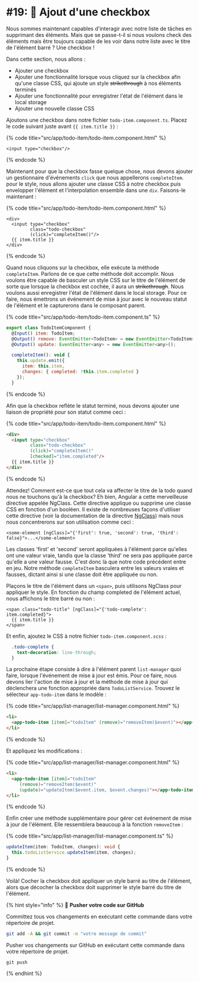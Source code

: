 # #19: 🔘 Ajout d'une checkbox

Nous sommes maintenant capables d'interagir avec notre liste de tâches en supprimant des éléments. Mais que se passe-t-il si nous voulons check des éléments mais être toujours capable de les voir dans notre liste avec le titre de l'élément barré ? Une checkbox !

Dans cette section, nous allons :

* Ajouter une checkbox
* Ajouter une fonctionnalité lorsque vous cliquez sur la checkbox afin qu'une classe CSS, qui ajoute un style ~~strikethrough~~ à nos éléments terminés
* Ajouter une fonctionnalité pour enregistrer l'état de l'élément dans le local storage
* Ajouter une nouvelle classe CSS

Ajoutons une checkbox dans notre fichier `todo-item.component.ts`. Placez le code suivant juste avant `{{ item.title }}` :

{% code title="src/app/todo-item/todo-item.component.html" %}
```markup
<input type="checkbox"/>
```
{% endcode %}

Maintenant pour que la checkbox fasse quelque chose, nous devons ajouter un gestionnaire d'événements `click` que nous appellerons `completeItem`. pour le style, nous allons ajouter une classe CSS à notre checkbox puis envelopper l'élément et l'interpolation ensemble dans une `div`. Faisons-le maintenant :

{% code title="src/app/todo-item/todo-item.component.html" %}
```markup
<div>
  <input type="checkbox"
         class="todo-checkbox"
         (click)="completeItem()"/>
  {{ item.title }}
</div>
```
{% endcode %}

Quand nous cliquons sur la checkbox, elle exécute la méthode `completeItem`. Parlons de ce que cette méthode doit accomplir. Nous voulons être capable de basculer un style CSS sur le titre de l'élément de sorte que lorsque la checkbox est cochée, il aura un ~~strikethrough~~. Nous voulons aussi enregistrer l'état de l'élément dans le local storage. Pour ce faire, nous émettrons un événement de mise à jour avec le nouveau statut de l'élément et le capturerons dans le composant parent.

{% code title="src/app/todo-item/todo-item.component.ts" %}
```javascript
export class TodoItemComponent {
  @Input() item: TodoItem;
  @Output() remove: EventEmitter<TodoItem> = new EventEmitter<TodoItem>();
  @Output() update: EventEmitter<any> = new EventEmitter<any>();

  completeItem(): void {
    this.update.emit({
      item: this.item,
      changes: { completed: !this.item.completed }
    });
  }
```
{% endcode %}

Afin que la checkbox reflète le statut terminé, nous devons ajouter une liaison de propriété pour son statut comme ceci :

{% code title="src/app/todo-item/todo-item.component.html" %}
```html
<div>
  <input type="checkbox"
         class="todo-checkbox"
         (click)="completeItem()"
         [checked]="item.completed"/>
  {{ item.title }}
</div>
```
{% endcode %}

Attendez! Comment est-ce que tout cela va affecter le titre de la todo quand nous ne touchons qu'à la checkbox? Eh bien, Angular a cette merveilleuse directive appelée NgClass. Cette directive applique ou supprime une classe CSS en fonction d'un booléen. Il existe de nombreuses façons d'utiliser cette directive (voir la documentation de la directive [NgClass](https://angular.io/api/common/NgClass)) mais nous nous concentrerons sur son utilisation comme ceci :

```markup
<some-element [ngClass]="{'first': true, 'second': true, 'third': false}">...</some-element>
```

Les classes 'first' et 'second' seront appliquées à l'élément parce qu'elles ont une valeur vraie, tandis que la classe 'third' ne sera pas appliquée parce qu'elle a une valeur fausse. C'est donc là que notre code précédent entre en jeu. Notre méthode `completeItem` basculera entre les valeurs vraies et fausses, dictant ainsi si une classe doit être appliquée ou non.

Plaçons le titre de l'élément dans un `<span>`, puis utilisons NgClass pour appliquer le style. En fonction du champ completed de l'élément actuel, nous affichons le titre barré ou non :

```markup
<span class="todo-title" [ngClass]="{'todo-complete': item.completed}">
  {{ item.title }}
</span>
```

Et enfin, ajoutez le CSS à notre fichier `todo-item.component.scss` :

```css
  .todo-complete {
    text-decoration: line-through;
  }
```

La prochaine étape consiste à dire à l'élément parent `list-manager` quoi faire, lorsque l'événement de mise à jour est émis. Pour ce faire, nous devons lier l'action de mise à jour et la méthode de mise à jour qui déclenchera une fonction appropriée dans `TodoListService`. Trouvez le sélecteur `app-todo-item` dans le modèle :

{% code title="src/app/list-manager/list-manager.component.html" %}
```html
<li>
  <app-todo-item [item]="todoItem" (remove)="removeItem($event)"></app-todo-item>
</li>
```
{% endcode %}

Et appliquez les modifications :

{% code title="src/app/list-manager/list-manager.component.html" %}
```html
<li>
  <app-todo-item [item]="todoItem"
     (remove)="removeItem($event)"
     (update)="updateItem($event.item, $event.changes)"></app-todo-item>
</li>
```
{% endcode %}

Enfin créer une méthode supplémentaire pour gérer cet événement de mise à jour de l'élément. Elle ressemblera beaucoup à la fonction `removeItem` :

{% code title="src/app/list-manager/list-manager.component.ts" %}
```typescript
updateItem(item: TodoItem, changes): void {
  this.todoListService.updateItem(item, changes);
}
```
{% endcode %}

Voilà! Cocher la checkbox doit appliquer un style barré au titre de l'élément, alors que décocher la checkbox doit supprimer le style barré du titre de l'élément.

{% hint style="info" %}
💾 **Pusher votre code sur GitHub**

Committez tous vos changements en exécutant cette commande dans votre répertoire de projet.

```bash
git add -A && git commit -m "votre message de commit"
```

Pusher vos changements sur GitHub en exécutant cette commande dans votre répertoire de projet.

```
git push
```
{% endhint %}
